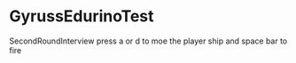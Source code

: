 # GyrussEdurinoTest
 SecondRoundInterview
 press a or d to moe the player ship and space bar to fire

